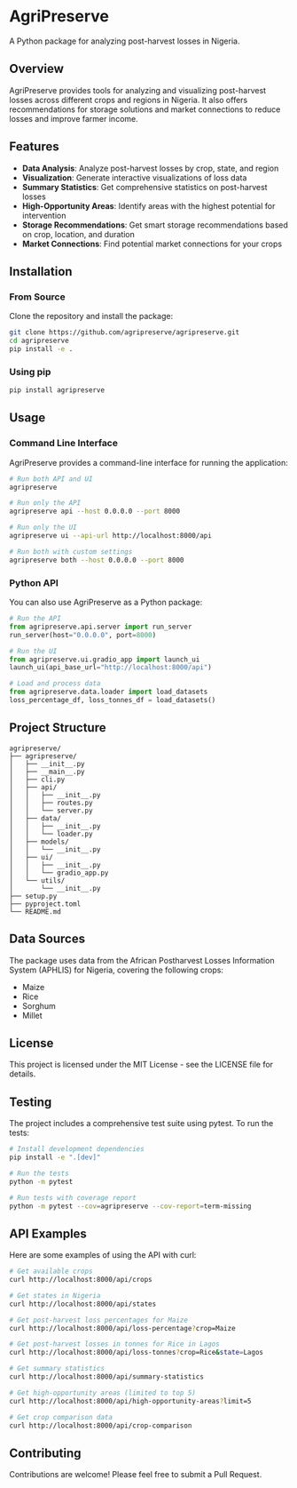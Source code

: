 # AgriPreserve

A Python package for analyzing post-harvest losses in Nigeria.

## Overview

AgriPreserve provides tools for analyzing and visualizing post-harvest losses across different crops and regions in Nigeria. It also offers recommendations for storage solutions and market connections to reduce losses and improve farmer income.

## Features

- **Data Analysis**: Analyze post-harvest losses by crop, state, and region
- **Visualization**: Generate interactive visualizations of loss data
- **Summary Statistics**: Get comprehensive statistics on post-harvest losses
- **High-Opportunity Areas**: Identify areas with the highest potential for intervention
- **Storage Recommendations**: Get smart storage recommendations based on crop, location, and duration
- **Market Connections**: Find potential market connections for your crops

## Installation

### From Source

Clone the repository and install the package:

```bash
git clone https://github.com/agripreserve/agripreserve.git
cd agripreserve
pip install -e .
```

### Using pip

```bash
pip install agripreserve
```

## Usage

### Command Line Interface

AgriPreserve provides a command-line interface for running the application:

```bash
# Run both API and UI
agripreserve

# Run only the API
agripreserve api --host 0.0.0.0 --port 8000

# Run only the UI
agripreserve ui --api-url http://localhost:8000/api

# Run both with custom settings
agripreserve both --host 0.0.0.0 --port 8000
```

### Python API

You can also use AgriPreserve as a Python package:

```python
# Run the API
from agripreserve.api.server import run_server
run_server(host="0.0.0.0", port=8000)

# Run the UI
from agripreserve.ui.gradio_app import launch_ui
launch_ui(api_base_url="http://localhost:8000/api")

# Load and process data
from agripreserve.data.loader import load_datasets
loss_percentage_df, loss_tonnes_df = load_datasets()
```

## Project Structure

```
agripreserve/
├── agripreserve/
│   ├── __init__.py
│   ├── __main__.py
│   ├── cli.py
│   ├── api/
│   │   ├── __init__.py
│   │   ├── routes.py
│   │   └── server.py
│   ├── data/
│   │   ├── __init__.py
│   │   └── loader.py
│   ├── models/
│   │   └── __init__.py
│   ├── ui/
│   │   ├── __init__.py
│   │   └── gradio_app.py
│   └── utils/
│       └── __init__.py
├── setup.py
├── pyproject.toml
└── README.md
```

## Data Sources

The package uses data from the African Postharvest Losses Information System (APHLIS) for Nigeria, covering the following crops:

- Maize
- Rice
- Sorghum
- Millet

## License

This project is licensed under the MIT License - see the LICENSE file for details.

## Testing

The project includes a comprehensive test suite using pytest. To run the tests:

```bash
# Install development dependencies
pip install -e ".[dev]"

# Run the tests
python -m pytest

# Run tests with coverage report
python -m pytest --cov=agripreserve --cov-report=term-missing
```

## API Examples

Here are some examples of using the API with curl:

```bash
# Get available crops
curl http://localhost:8000/api/crops

# Get states in Nigeria
curl http://localhost:8000/api/states

# Get post-harvest loss percentages for Maize
curl http://localhost:8000/api/loss-percentage?crop=Maize

# Get post-harvest losses in tonnes for Rice in Lagos
curl http://localhost:8000/api/loss-tonnes?crop=Rice&state=Lagos

# Get summary statistics
curl http://localhost:8000/api/summary-statistics

# Get high-opportunity areas (limited to top 5)
curl http://localhost:8000/api/high-opportunity-areas?limit=5

# Get crop comparison data
curl http://localhost:8000/api/crop-comparison
```

## Contributing

Contributions are welcome! Please feel free to submit a Pull Request.
